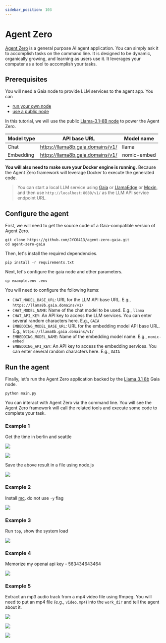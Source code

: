 ```yaml
---
sidebar_position: 103
---
```


# Agent Zero

[Agent Zero](https://github.com/frdel/agent-zero) is a general purpose AI agent application. You can simply ask it to accomplish tasks on the command line. 
It is designed to be dynamic, organically growing, and learning as users use it. It leverages your computer as a tool to accomplish your tasks.

## Prerequisites

You will need a Gaia node to provide LLM services to the agent app. You can

* [run your own node](../../getting-started/quick-start/quick-start.md)
* [use a public node](/docs/nodes.md)

In this tutorial, we will use the public [Llama-3.1-8B node](https://github.com/GaiaNet-AI/node-configs/tree/main/llama-3.1-8b-instruct) to power the Agent Zero.

| Model type | API base URL | Model name |
|-----|--------|-----|
| Chat | https://llama8b.gaia.domains/v1/ | llama |
| Embedding | https://llama8b.gaia.domains/v1/ | nomic-embed |

**You will also need to make sure your Docker engine is running.** Because the Agent Zero framework will leverage Docker to execute the generated code.

> You can start a local LLM service using [Gaia](https://github.com/GaiaNet-AI/node-configs/tree/main/llama-3.1-8b-instruct) or [LlamaEdge](https://llamaedge.com/docs/user-guide/quick-start-command) or [Moxin](https://github.com/moxin-org/moxin), and then use `http://localhost:8080/v1/` as the LLM API service endpoint URL.

## Configure the agent

First, we will need to get the source code of a Gaia-compatible version of Agent Zero.

```
git clone https://github.com/JYC0413/agent-zero-gaia.git
cd agent-zero-gaia
```

Then, let's install the required dependencies.

```
pip install -r requirements.txt
```

Next, let's configure the gaia node and other parameters.

```
cp example.env .env
```

You will need to configure the following items:

* `CHAT_MODEL_BASE_URL`: URL for the LLM API base URL. E.g., `https://llama8b.gaia.domains/v1/`
* `CHAT_MODEL_NAME`: Name of the chat model to be used. E.g., `llama`
* `CHAT_API_KEY`: An API key to access the LLM services. You can enter several random characters here. E.g., `GAIA`
* `EMBEDDING_MODEL_BASE_URL`: URL for the embedding model API base URL. E.g., `https://llama8b.gaia.domains/v1/`
* `EMBEDDING_MODEL_NAME`: Name of the embedding model name. E.g., `nomic-embed`
* `EMBEDDING_API_KEY`: An API key to access the embedding services. You can enter several random characters here. E.g., `GAIA`

## Run the agent

Finally, let's run the Agent Zero application backed by the [Llama 3.1 8b](https://github.com/GaiaNet-AI/node-configs/tree/main/llama-3.1-8b-instruct) Gaia node.

```
python main.py
```

You can interact with Agent Zero via the command line. You will see the Agent Zero framework will call the related tools and execute some code to complete your task.

### Example 1

Get the time in berlin and seattle

![](agent-zero-01.png)

![](agent-zero-02.png)

Save the above result in a file using node.js

![](agent-zero-03.png)

### Example 2

Install [mc](https://midnight-commander.org/). do not use `-y` flag

![](agent-zero-04.png)

### Example 3

Run `top`, show the system load

![](agent-zero-05.png)

### Example 4

Memorize my openai api key - 563434643464

![](agent-zero-06.png)

### Example 5

Extract an mp3 audio track from a mp4 video file using ffmpeg. You will need to put an mp4 file (e.g., `video.mp4`) into the `work_dir` and tell the agent about it.

![](agent-zero-07.png)

![](agent-zero-08.png)

![](agent-zero-09.png)